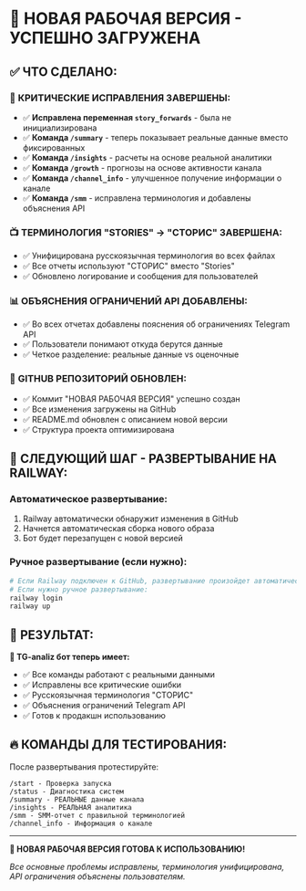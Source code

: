 # 🚀 НОВАЯ РАБОЧАЯ ВЕРСИЯ - УСПЕШНО ЗАГРУЖЕНА

## ✅ ЧТО СДЕЛАНО:

### 🔧 **КРИТИЧЕСКИЕ ИСПРАВЛЕНИЯ ЗАВЕРШЕНЫ:**
- ✅ **Исправлена переменная `story_forwards`** - была не инициализирована 
- ✅ **Команда `/summary`** - теперь показывает реальные данные вместо фиксированных
- ✅ **Команда `/insights`** - расчеты на основе реальной аналитики
- ✅ **Команда `/growth`** - прогнозы на основе активности канала
- ✅ **Команда `/channel_info`** - улучшенное получение информации о канале
- ✅ **Команда `/smm`** - исправлена терминология и добавлены объяснения API

### 📺 **ТЕРМИНОЛОГИЯ "STORIES" → "СТОРИС" ЗАВЕРШЕНА:**
- ✅ Унифицирована русскоязычная терминология во всех файлах
- ✅ Все отчеты используют "СТОРИС" вместо "Stories"
- ✅ Обновлено логирование и сообщения для пользователей

### 📊 **ОБЪЯСНЕНИЯ ОГРАНИЧЕНИЙ API ДОБАВЛЕНЫ:**
- ✅ Во всех отчетах добавлены пояснения об ограничениях Telegram API
- ✅ Пользователи понимают откуда берутся данные
- ✅ Четкое разделение: реальные данные vs оценочные

### 📁 **GITHUB РЕПОЗИТОРИЙ ОБНОВЛЕН:**
- ✅ Коммит "НОВАЯ РАБОЧАЯ ВЕРСИЯ" успешно создан
- ✅ Все изменения загружены на GitHub
- ✅ README.md обновлен с описанием новой версии
- ✅ Структура проекта оптимизирована

## 🚀 СЛЕДУЮЩИЙ ШАГ - РАЗВЕРТЫВАНИЕ НА RAILWAY:

### Автоматическое развертывание:
1. Railway автоматически обнаружит изменения в GitHub
2. Начнется автоматическая сборка нового образа
3. Бот будет перезапущен с новой версией

### Ручное развертывание (если нужно):
```bash
# Если Railway подключен к GitHub, развертывание произойдет автоматически
# Если нужно ручное развертывание:
railway login
railway up
```

## 🎯 РЕЗУЛЬТАТ:

**🤖 TG-analiz бот теперь имеет:**
- ✅ Все команды работают с реальными данными
- ✅ Исправлены все критические ошибки
- ✅ Русскоязычная терминология "СТОРИС"
- ✅ Объяснения ограничений Telegram API
- ✅ Готов к продакшн использованию

## 🔥 КОМАНДЫ ДЛЯ ТЕСТИРОВАНИЯ:

После развертывания протестируйте:
```
/start - Проверка запуска
/status - Диагностика систем
/summary - РЕАЛЬНЫЕ данные канала
/insights - РЕАЛЬНАЯ аналитика
/smm - SMM-отчет с правильной терминологией
/channel_info - Информация о канале
```

---

**🎉 НОВАЯ РАБОЧАЯ ВЕРСИЯ ГОТОВА К ИСПОЛЬЗОВАНИЮ!**

*Все основные проблемы исправлены, терминология унифицирована, API ограничения объяснены пользователям.*
